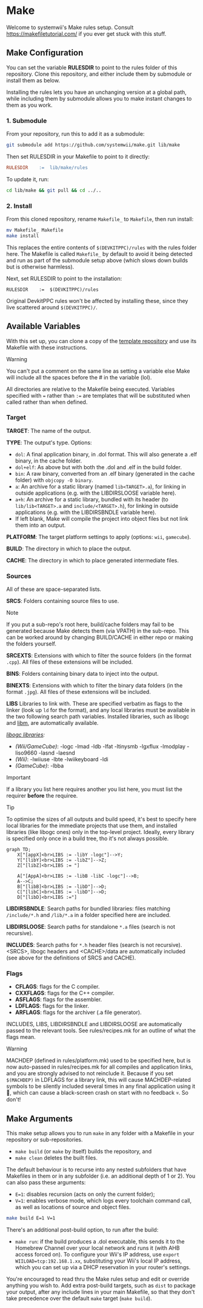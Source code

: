 # Make

Welcome to systemwii's Make rules setup. Consult <https://makefiletutorial.com/> if you ever get stuck with this stuff.

## Make Configuration

You can set the variable **RULESDIR** to point to the rules folder of this repository. Clone this repository, and either include them by submodule or install them as below.

Installing the rules lets you have an unchanging version at a global path, while including them by submodule allows you to make instant changes to them as you work.

### 1. Submodule

From your repository, run this to add it as a submodule:
```bash
git submodule add https://github.com/systemwii/make.git lib/make
```
Then set RULESDIR in your Makefile to point to it directly:
```makefile
RULESDIR	:=	lib/make/rules
```
To update it, run:
```bash
cd lib/make && git pull && cd ../..
```

### 2. Install
From this cloned repository, rename `Makefile_` to `Makefile`, then run install:
```bash
mv Makefile_ Makefile
make install
```
This replaces the entire contents of `$(DEVKITPPC)/rules` with the rules folder here. The Makefile is called `Makefile_` by default to avoid it being detected and run as part of the submodule setup above (which slows down builds but is otherwise harmless).

Next, set RULESDIR to point to the installation:
```
RULESDIR	:=	$(DEVKITPPC)/rules
```
Original DevkitPPC rules won't be affected by installing these, since they live scattered around `$(DEVKITPPC)/`.

## Available Variables

With this set up, you can clone a copy of the [template repository](https://github.com/systemwii/template) and use its Makefile with these instructions.

> [!WARNING]  
> You can't put a comment on the same line as setting a variable else Make will include all the spaces before the # in the variable (lol).

All directories are relative to the Makefile being executed. Variables specified with `=` rather than `:=` are templates that will be substituted when called rather than when defined.

### Target

**TARGET**: The name of the output.

**TYPE**: The output's type. Options:
- `dol`: A final application binary, in .dol format. This will also generate a .elf binary, in the cache folder.
- `dol+elf`: As above but with both the .dol and .elf in the build folder.
- `bin`: A raw binary, converted from an .elf binary (generated in the cache folder) with `objcopy -O binary`.
- `a`: An archive for a static library (named `lib<TARGET>.a`), for linking in outside applications (e.g. with the LIBDIRSLOOSE variable here).
- `a+h`: An archive for a static library, bundled with its header (to `lib/lib<TARGET>.a` and `include/<TARGET>.h`), for linking in outside applications (e.g. with the LIBDIRSBNDLE variable here).
- If left blank, Make will compile the project into object files but not link them into an output.

**PLATFORM**: The target platform settings to apply (options: `wii`, `gamecube`).

**BUILD**: The directory in which to place the output.

**CACHE**: The directory in which to place generated intermediate files.

### Sources

All of these are space-separated lists.

**SRCS**: Folders containing source files to use.

> [!NOTE]
> If you put a sub-repo's root here, build/cache folders may fail to be generated because Make detects them (via VPATH) in the sub-repo. This can be worked around by changing BUILD/CACHE in either repo or making the folders yourself.

**SRCEXTS**: Extensions with which to filter the source folders (in the format `.cpp`). All files of these extensions will be included.

**BINS**: Folders containing binary data to inject into the output.

**BINEXTS**: Extensions with which to filter the binary data folders (in the format `.jpg`). All files of these extensions will be included.

**LIBS** Libraries to link with. These are specified verbatim as flags to the linker (look up `ld` for the format), and any local libraries must be available in the two following search path variables. Installed libraries, such as libogc and [libm](https://en.wikipedia.org/wiki/C_standard_library#Linking,_libm), are automatically available.

*[libogc libraries](https://github.com/devkitPro/libogc):*
- *(Wii/GameCube)*: -logc -lmad -ldb -lfat -ltinysmb -lgxflux -lmodplay -liso9660 -lasnd -laesnd
- *(Wii)*: -lwiiuse -lbte -lwiikeyboard -ldi
- *(GameCube)*: -lbba

> [!IMPORTANT]
> If a library you list here requires another you list here, you must list the requirer **before** the requiree.

> [!TIP]  
> To optimise the sizes of all outputs and build speed, it's best to specify here local libraries for the immediate projects that use them, and installed libraries (like libogc ones) only in the top-level project. Ideally, every library is specified only once in a build tree, tho it's not always possible.

```mermaid
graph TD;
    X["[appX]<br>LIBS := -libY -logc"]-->Y;
    Y["[libY]<br>LIBS := -libZ"]-->Z;
    Z["[libZ]<br>LIBS := "]

    A["[AppA]<br>LIBS := -libB -libC -logc"]-->B;
    A-->C;
    B["[libB]<br>LIBS := -libD"]-->D;
    C["[libC]<br>LIBS := -libD"]-->D;
    D["[libD]<br>LIBS :="]
```

**LIBDIRSBNDLE**: Search paths for bundled libraries: files matching `/include/*.h` and `/lib/*.a` in a folder specified here are included.

**LIBDIRSLOOSE**: Search paths for standalone `*.a` files (search is not recursive).

**INCLUDES**: Search paths for `*.h` header files (search is not recursive). \<SRCS\>, libogc headers and \<CACHE\>/data are automatically included (see above for the definitions of SRCS and CACHE).

### Flags

* **CFLAGS**: flags for the C compiler.
* **CXXFLAGS**: flags for the C++ compiler.
* **ASFLAGS**: flags for the assembler.
* **LDFLAGS**: flags for the linker.
* **ARFLAGS**: flags for the archiver (.a file generator).

INCLUDES, LIBS, LIBDIRSBNDLE and LIBDIRSLOOSE are automatically passed to the relevant tools. See rules/recipes.mk for an outline of what the flags mean.

> [!WARNING]  
> MACHDEP (defined in rules/platform.mk) used to be specified here, but is now auto-passed in rules/recipes.mk for all compiles and application links, and you are strongly advised to not reinclude it. Because if you set `$(MACHDEP)` in LDFLAGS for a library link, this will cause MACHDEP-related symbols to be silently included several times in any final application using it 👻, which can cause a black-screen crash on start with no feedback 💀. So don't!

## Make Arguments

This make setup allows you to run `make` in any folder with a Makefile in your repository or sub-repositories.

- `make build` (or `make` by itself) builds the repository, and
- `make clean` deletes the built files.

The default behaviour is to recurse into any nested subfolders that have Makefiles in them or in any subfolder (i.e. an additional depth of 1 or 2). You can also pass these arguments:

- `E=1`: disables recursion (acts on only the current folder);
- `V=1`: enables verbose mode, which logs every toolchain command call, as well as locations of source and object files.

```bash
make build E=1 V=1
```

There's an additional post-build option, to run after the build:
- `make run`: if the build produces a .dol executable, this sends it to the Homebrew Channel over your local network and runs it (with AHB access forced on). To configure your Wii's IP address, use `export WIILOAD=tcp:192.168.1.xx`, substituting your Wii's local IP address, which you can set up via a DHCP reservation in your router's settings.

You're encouraged to read thru the Make rules setup and edit or override anything you wish to. Add extra post-build targets, such as `dist` to package your output, after any include lines in your main Makefile, so that they don't take precedence over the default `make` target (`make build`).
